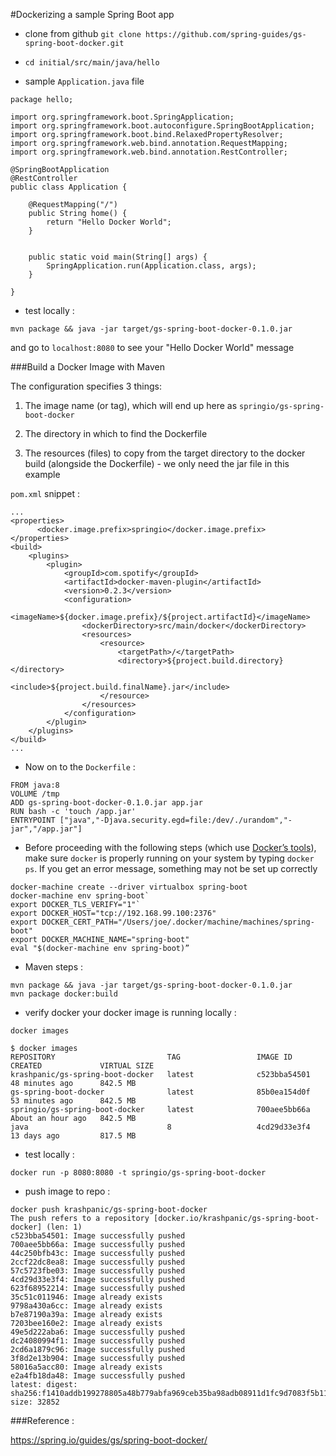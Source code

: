 #Dockerizing a sample Spring Boot app


* clone from github `git clone https://github.com/spring-guides/gs-spring-boot-docker.git`

* `cd initial/src/main/java/hello`

* sample `Application.java` file

```
package hello;

import org.springframework.boot.SpringApplication;
import org.springframework.boot.autoconfigure.SpringBootApplication;
import org.springframework.boot.bind.RelaxedPropertyResolver;
import org.springframework.web.bind.annotation.RequestMapping;
import org.springframework.web.bind.annotation.RestController;

@SpringBootApplication
@RestController
public class Application {

	@RequestMapping("/")
	public String home() {
		return "Hello Docker World";
	}


	public static void main(String[] args) {
		SpringApplication.run(Application.class, args);
	}

}
```


* test locally :

```
mvn package && java -jar target/gs-spring-boot-docker-0.1.0.jar
```

and go to `localhost:8080` to see your "Hello Docker World" message

###Build a Docker Image with Maven

The configuration specifies 3 things:

1. The image name (or tag), which will end up here as `springio/gs-spring-boot-docker`

2. The directory in which to find the Dockerfile

3. The resources (files) to copy from the target directory to the docker build (alongside the Dockerfile) - we only need the jar file in this example

`pom.xml` snippet :

```
...
<properties>
      <docker.image.prefix>springio</docker.image.prefix>
</properties>
<build>
    <plugins>
        <plugin>
            <groupId>com.spotify</groupId>
            <artifactId>docker-maven-plugin</artifactId>
            <version>0.2.3</version>
            <configuration>
                <imageName>${docker.image.prefix}/${project.artifactId}</imageName>
                <dockerDirectory>src/main/docker</dockerDirectory>
                <resources>
                    <resource>
                        <targetPath>/</targetPath>
                        <directory>${project.build.directory}</directory>
                        <include>${project.build.finalName}.jar</include>
                    </resource>
                </resources>
            </configuration>
        </plugin>
    </plugins>
</build>
...
```

* Now on to the `Dockerfile` :


```
FROM java:8
VOLUME /tmp
ADD gs-spring-boot-docker-0.1.0.jar app.jar
RUN bash -c 'touch /app.jar'
ENTRYPOINT ["java","-Djava.security.egd=file:/dev/./urandom","-jar","/app.jar"]
```



* Before proceeding with the following steps (which use [Docker’s tools](https://docs.docker.com/v1.8/installation/mac/)), make sure `docker` is properly running on your system by typing `docker ps`. If you get an error message, something may not be set up correctly

```
docker-machine create --driver virtualbox spring-boot
docker-machine env spring-boot`
export DOCKER_TLS_VERIFY="1"`
export DOCKER_HOST="tcp://192.168.99.100:2376"
export DOCKER_CERT_PATH="/Users/joe/.docker/machine/machines/spring-boot"
export DOCKER_MACHINE_NAME="spring-boot"
eval "$(docker-machine env spring-boot)”
```

* Maven steps :
```
mvn package && java -jar target/gs-spring-boot-docker-0.1.0.jar
mvn package docker:build
```

* verify docker your docker image is running locally :

```
docker images

$ docker images
REPOSITORY                         TAG                 IMAGE ID            CREATED             VIRTUAL SIZE
krashpanic/gs-spring-boot-docker   latest              c523bba54501        48 minutes ago      842.5 MB
gs-spring-boot-docker              latest              85b0ea154d0f        53 minutes ago      842.5 MB
springio/gs-spring-boot-docker     latest              700aee5bb66a        About an hour ago   842.5 MB
java                               8                   4cd29d33e3f4        13 days ago         817.5 MB
```
 
* test locally :

```
docker run -p 8080:8080 -t springio/gs-spring-boot-docker
```

* push image to repo :


```
docker push krashpanic/gs-spring-boot-docker
The push refers to a repository [docker.io/krashpanic/gs-spring-boot-docker] (len: 1)
c523bba54501: Image successfully pushed
700aee5bb66a: Image successfully pushed
44c250bfb43c: Image successfully pushed
2ccf22dc8ea8: Image successfully pushed
57c5723fbe03: Image successfully pushed
4cd29d33e3f4: Image successfully pushed
623f68952214: Image successfully pushed
35c51c011946: Image already exists
9798a430a6cc: Image already exists
b7e87190a39a: Image already exists
7203bee160e2: Image already exists
49e5d222aba6: Image successfully pushed
dc24080994f1: Image successfully pushed
2cd6a1879c96: Image successfully pushed
3f8d2e13b904: Image successfully pushed
58016a5acc80: Image already exists
e2a4fb18da48: Image successfully pushed
latest: digest: sha256:f1410addb199278805a48b779abfa969ceb35ba98adb08911d1fc9d7083f5b11 size: 32852
```

###Reference :

https://spring.io/guides/gs/spring-boot-docker/

